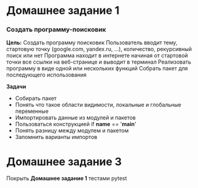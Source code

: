 
 #  Домашнее задание 1 #
### Создать программу-поисковик ###
**Цель:** 
Создать программу поисковик Пользователь вводит тему, стартовую точку (google.com, yandex.ru, ...), количество, рекурсивный поиск или нет Программа находит в интернете начиная от стартовой точки все ссылки на веб-странице и выводит в терминал Реализовать программу в виде одной или нескольких функций Собрать пакет для последующего использования

**Задачи**
 + Собирать пакет
 + Понять что такое области видимости, локальные и глобальные переменные
 + Импортировать данные из модулей и пакетов
 + Пользоваться конструкцией if __name__ == '__main__'
 + Понять разницу между модулем и пакетом
 + Запомнить варианты импортов
 
 #  Домашнее задание 3 #
 Покрыть **Домашнее задание 1** тестами pytest
 
